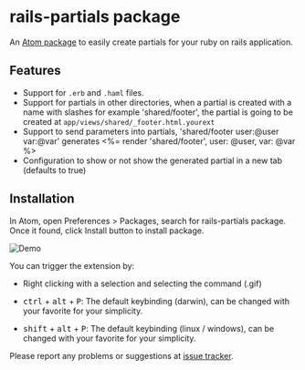 # rails-partials package

An [Atom package](https://atom.io/packages/rails-partials) to easily create partials for your ruby on rails application.

## Features
* Support for `.erb` and `.haml` files.
* Support for partials in other directories, when a partial is created with a name with slashes for example 'shared/footer', the partial is going to be created at `app/views/shared/_footer.html.yourext`
* Support to send parameters into partials, 'shared/footer user:@user var:@var' generates <%= render 'shared/footer', user: @user, var: @var %>
* Configuration to show or not show the generated partial in a new tab (defaults to true)

## Installation

In Atom, open Preferences > Packages, search for rails-partials package. Once it found, click Install button to install package.

![Demo](https://s3.amazonaws.com/f.cl.ly/items/000H3H0E2E110Q01370z/rails-partials-demo.gif)

You can trigger the extension by:

* Right clicking with a selection and selecting the command (.gif)

* <kbd>ctrl</kbd> + <kbd>alt</kbd> + <kbd>P</kbd>: The default keybinding (darwin), can be changed with your favorite for your simplicity.

* <kbd>shift</kbd> + <kbd>alt</kbd> + <kbd>P</kbd>: The default keybinding (linux / windows), can be changed with your favorite for your simplicity.

Please report any problems or suggestions at [issue tracker](https://github.com/joseramonc/rails-partials/issues/new).

